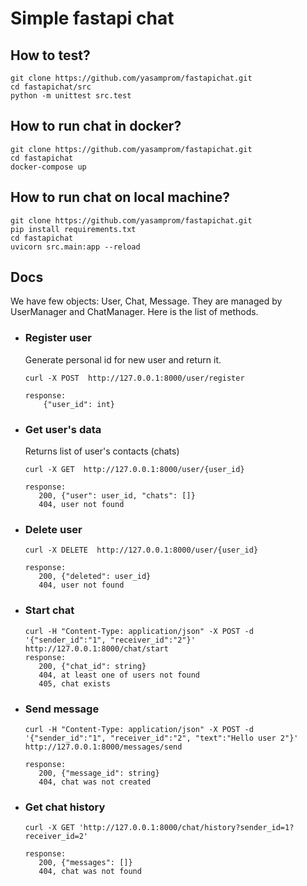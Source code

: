 # Simple fastapi chat

## How to test?
```
git clone https://github.com/yasamprom/fastapichat.git
cd fastapichat/src
python -m unittest src.test
```

## How to run chat in docker?
```
git clone https://github.com/yasamprom/fastapichat.git
cd fastapichat
docker-compose up
```

## How to run chat on local machine?
```
git clone https://github.com/yasamprom/fastapichat.git
pip install requirements.txt
cd fastapichat
uvicorn src.main:app --reload
```

## Docs

We have few objects: User, Chat, Message. They are managed by UserManager and ChatManager. Here is the list of methods.
* ### Register user
    Generate personal id for new user and return it.
    ```
    curl -X POST  http://127.0.0.1:8000/user/register
    
  response: 
        {"user_id": int}
    ```

* ### Get user's data
    Returns list of user's contacts (chats)
     ```
    curl -X GET  http://127.0.0.1:8000/user/{user_id}
  
    response: 
        200, {"user": user_id, "chats": []}
        404, user not found
    ```
 
* ### Delete user
     ```
    curl -X DELETE  http://127.0.0.1:8000/user/{user_id}
  
    response: 
        200, {"deleted": user_id}
        404, user not found
    ```

* ### Start chat
     ```
    curl -H "Content-Type: application/json" -X POST -d '{"sender_id":"1", "receiver_id":"2"}' http://127.0.0.1:8000/chat/start
    response: 
        200, {"chat_id": string}
        404, at least one of users not found
        405, chat exists
    ```

* ### Send message
     ```
    curl -H "Content-Type: application/json" -X POST -d '{"sender_id":"1", "receiver_id":"2", "text":"Hello user 2"}' http://127.0.0.1:8000/messages/send

    response: 
        200, {"message_id": string}
        404, chat was not created
    ```
* ### Get chat history
     ```
    curl -X GET 'http://127.0.0.1:8000/chat/history?sender_id=1?receiver_id=2'
  
    response: 
        200, {"messages": []}
        404, chat was not found
    ```

